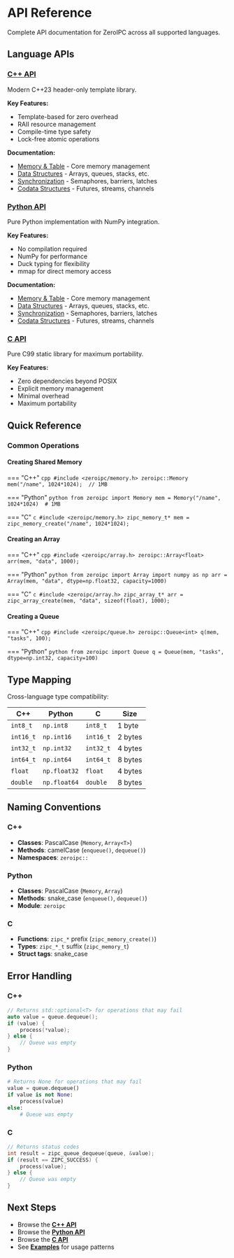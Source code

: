 # API Reference

Complete API documentation for ZeroIPC across all supported languages.

## Language APIs

### [C++ API](cpp/memory.md)

Modern C++23 header-only template library.

**Key Features:**
- Template-based for zero overhead
- RAII resource management  
- Compile-time type safety
- Lock-free atomic operations

**Documentation:**
- [Memory & Table](cpp/memory.md) - Core memory management
- [Data Structures](cpp/data-structures.md) - Arrays, queues, stacks, etc.
- [Synchronization](cpp/synchronization.md) - Semaphores, barriers, latches
- [Codata Structures](cpp/codata.md) - Futures, streams, channels

### [Python API](python/memory.md)

Pure Python implementation with NumPy integration.

**Key Features:**
- No compilation required
- NumPy for performance
- Duck typing for flexibility
- mmap for direct memory access

**Documentation:**
- [Memory & Table](python/memory.md) - Core memory management
- [Data Structures](python/data-structures.md) - Arrays, queues, stacks, etc.
- [Synchronization](python/synchronization.md) - Semaphores, barriers, latches
- [Codata Structures](python/codata.md) - Futures, streams, channels

### [C API](c/overview.md)

Pure C99 static library for maximum portability.

**Key Features:**
- Zero dependencies beyond POSIX
- Explicit memory management
- Minimal overhead
- Maximum portability

## Quick Reference

### Common Operations

#### Creating Shared Memory

=== "C++"
    ```cpp
    #include <zeroipc/memory.h>
    zeroipc::Memory mem("/name", 1024*1024);  // 1MB
    ```

=== "Python"
    ```python
    from zeroipc import Memory
    mem = Memory("/name", 1024*1024)  # 1MB
    ```

=== "C"
    ```c
    #include <zeroipc/memory.h>
    zipc_memory_t* mem = zipc_memory_create("/name", 1024*1024);
    ```

#### Creating an Array

=== "C++"
    ```cpp
    #include <zeroipc/array.h>
    zeroipc::Array<float> arr(mem, "data", 1000);
    ```

=== "Python"
    ```python
    from zeroipc import Array
    import numpy as np
    arr = Array(mem, "data", dtype=np.float32, capacity=1000)
    ```

=== "C"
    ```c
    #include <zeroipc/array.h>
    zipc_array_t* arr = zipc_array_create(mem, "data", sizeof(float), 1000);
    ```

#### Creating a Queue

=== "C++"
    ```cpp
    #include <zeroipc/queue.h>
    zeroipc::Queue<int> q(mem, "tasks", 100);
    ```

=== "Python"
    ```python
    from zeroipc import Queue
    q = Queue(mem, "tasks", dtype=np.int32, capacity=100)
    ```

## Type Mapping

Cross-language type compatibility:

| C++ | Python | C | Size |
|-----|--------|---|------|
| `int8_t` | `np.int8` | `int8_t` | 1 byte |
| `int16_t` | `np.int16` | `int16_t` | 2 bytes |
| `int32_t` | `np.int32` | `int32_t` | 4 bytes |
| `int64_t` | `np.int64` | `int64_t` | 8 bytes |
| `float` | `np.float32` | `float` | 4 bytes |
| `double` | `np.float64` | `double` | 8 bytes |

## Naming Conventions

### C++
- **Classes**: PascalCase (`Memory`, `Array<T>`)
- **Methods**: camelCase (`enqueue()`, `dequeue()`)
- **Namespaces**: `zeroipc::`

### Python
- **Classes**: PascalCase (`Memory`, `Array`)
- **Methods**: snake_case (`enqueue()`, `dequeue()`)
- **Module**: `zeroipc`

### C
- **Functions**: `zipc_*` prefix (`zipc_memory_create()`)
- **Types**: `zipc_*_t` suffix (`zipc_memory_t`)
- **Struct tags**: snake_case

## Error Handling

### C++
```cpp
// Returns std::optional<T> for operations that may fail
auto value = queue.dequeue();
if (value) {
    process(*value);
} else {
    // Queue was empty
}
```

### Python
```python
# Returns None for operations that may fail
value = queue.dequeue()
if value is not None:
    process(value)
else:
    # Queue was empty
```

### C
```c
// Returns status codes
int result = zipc_queue_dequeue(queue, &value);
if (result == ZIPC_SUCCESS) {
    process(value);
} else {
    // Queue was empty
}
```

## Next Steps

- Browse the **[C++ API](cpp/memory.md)**
- Browse the **[Python API](python/memory.md)**
- Browse the **[C API](c/overview.md)**
- See **[Examples](../examples/index.md)** for usage patterns
